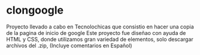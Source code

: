 # clongoogle
Proyecto llevado a cabo en Tecnolochicas que consistio en hacer una copia de la pagina de inicio de google
Este proyecto fue diseñao con ayuda de HTML y CSS, donde utilizamos  gran variedad de  elementos, solo descargar archivos del .zip, (Incluye comentarios en Español)
